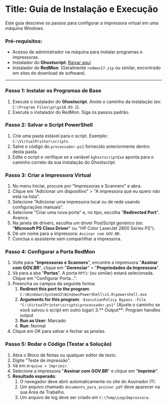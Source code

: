 # Title: Guia de Instalação e Execução
Este guia descreve os passos para configurar a impressora virtual em uma máquina Windows.



### Pré-requisitos:
- Acesso de administrador na máquina para instalar programas e impressoras.
- Instalador do **Ghostscript**: [Baixar aqui](https://www.ghostscript.com/releases/gsdnld.html)
- Instalador do **RedMon**: (Geralmente `redmon17.zip` ou similar, encontrado em sites de download de software).


----
### Passo 1: Instalar os Programas de Base
1. Execute o instalador do **Ghostscript**. Anote o caminho da instalação (ex: `C:\Program Files\gs\gs10.03.1`).
2. Execute o instalador do RedMon. Siga os passos padrão.

### Passo 2: Salvar o Script PowerShell
1. Crie uma pasta estável para o script. Exemplo: `C:\VirtualPrinter\scripts`.
2. Salve o código do `processador.ps1` fornecido anteriormente dentro desta pasta.
3. Edite o script e verifique se a variável `$ghostscriptExe` aponta para o caminho correto da sua instalação do Ghostscript.

### Passo 3: Criar a Impressora Virtual
1. No menu Iniciar, procure por "Impressoras e Scanners" e abra.
2. Clique em "Adicionar um dispositivo" > "A impressora que eu quero não está na lista".
3. Selecione "Adicionar uma impressora local ou de rede usando configurações manuais".
4. Selecione "Criar uma nova porta" e, no tipo, escolha "**Redirected Port**". Avance.
5. Na janela de drivers, escolha um driver PostScript genérico (ex: "**Microsoft PS Class Driver**" ou "HP Color LaserJet 2800 Series PS").
6. Dê um nome para a impressora: `Assinar com GOV.BR`.
7. Conclua o assistente sem compartilhar a impressora.

### Passo 4: Configurar a Porta RedMon
1. Volte para "**Impressoras e Scanners**", encontre a impressora "**Assinar com GOV.BR**", clique em "**Gerenciar**" > "**Propriedades da Impressora**".
2. Vá para a aba "**Portas**". A porta `RPT1`: (ou similar) estará selecionada. Clique em "Configurar Porta...".
3. Preencha os campos da seguinte forma:
   1. **Redirect this port to the program**: `C:\Windows\System32\WindowsPowerShell\v1.0\powershell.exe`
   2. **Arguments for this program**: `-ExecutionPolicy Bypass -File "C:\VirtualPrinter\scripts\processador.ps1"` (Ajuste o caminho se você salvou o script em outro lugar)
   3.** Output**: Program handles output
   4. **Run as User**: Marcado
   5. **Run**: Normal
4. Clique em OK para salvar e fechar as janelas.

### Passo 5: Rodar o Código (Testar a Solução)
1. Abra o Bloco de Notas ou qualquer editor de texto.
2. Digite "Teste de impressão".
3. Vá em `Arquivo > Imprimir`.
4. Selecione a impressora "**Assinar com GOV.BR**" e clique em "**Imprimir**".
5. **Resultado esperado**:
   1. O navegador deve abrir automaticamente no site do Assinador ITI.
   2. Um arquivo chamado `documento_para_assinar.pdf` deve aparecer na sua Área de Trabalho.
   3. Um arquivo de log deve ser criado em `C:\Temp\LogsImpressora`.
